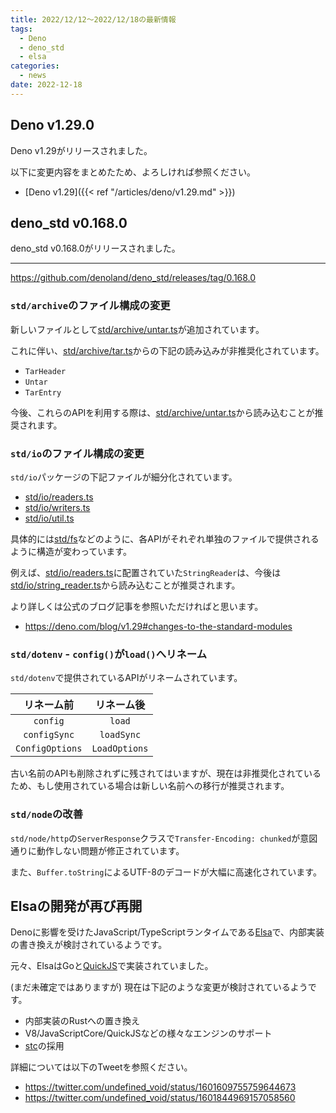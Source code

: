 ```yaml
---
title: 2022/12/12〜2022/12/18の最新情報
tags:
  - Deno
  - deno_std
  - elsa
categories:
  - news
date: 2022-12-18
---
```


## Deno v1.29.0

Deno v1.29がリリースされました。

以下に変更内容をまとめたため、よろしければ参照ください。

- [Deno v1.29]({{< ref "/articles/deno/v1.29.md" >}})

## deno_std v0.168.0

deno_std v0.168.0がリリースされました。

---

https://github.com/denoland/deno_std/releases/tag/0.168.0

### `std/archive`のファイル構成の変更

新しいファイルとして[std/archive/untar.ts](https://deno.land/std@0.168.0/archive/untar.ts)が追加されています。

これに伴い、[std/archive/tar.ts](https://deno.land/std@0.168.0/archive/tar.ts)からの下記の読み込みが非推奨化されています。

- `TarHeader`
- `Untar`
- `TarEntry`

今後、これらのAPIを利用する際は、[std/archive/untar.ts](https://deno.land/std@0.168.0/archive/untar.ts)から読み込むことが推奨されます。

### `std/io`のファイル構成の変更

`std/io`パッケージの下記ファイルが細分化されています。

- [std/io/readers.ts](https://deno.land/std@0.168.0/io/readers.ts)
- [std/io/writers.ts](https://deno.land/std@0.168.0/io/writers.ts)
- [std/io/util.ts](https://deno.land/std@0.168.0/io/util.ts)

具体的には[std/fs](https://deno.land/std@0.168.0/fs)などのように、各APIがそれぞれ単独のファイルで提供されるように構造が変わっています。

例えば、[std/io/readers.ts](https://deno.land/std@0.168.0/io/readers.ts)に配置されていた`StringReader`は、今後は[std/io/string_reader.ts](https://deno.land/std@0.168.0/io/string_reader.ts)から読み込むことが推奨されます。

より詳しくは公式のブログ記事を参照いただければと思います。

- https://deno.com/blog/v1.29#changes-to-the-standard-modules

### `std/dotenv` - `config()`が`load()`へリネーム

`std/dotenv`で提供されているAPIがリネームされています。

|リネーム前|リネーム後|
|:---:|:---:|
|`config`|`load`|
|`configSync`|`loadSync`|
|`ConfigOptions`|`LoadOptions`|

古い名前のAPIも削除されずに残されてはいますが、現在は非推奨化されているため、もし使用されている場合は新しい名前への移行が推奨されます。

### `std/node`の改善

`std/node/http`の`ServerResponse`クラスで`Transfer-Encoding: chunked`が意図通りに動作しない問題が修正されています。

また、`Buffer.toString`によるUTF-8のデコードが大幅に高速化されています。

## Elsaの開発が再び再開

Denoに影響を受けたJavaScript/TypeScriptランタイムである[Elsa](https://github.com/elsaland/elsa)で、内部実装の書き換えが検討されているようです。

元々、ElsaはGoと[QuickJS](https://github.com/bellard/quickjs)で実装されていました。

(まだ未確定ではありますが) 現在は下記のような変更が検討されているようです。

- 内部実装のRustへの置き換え
- V8/JavaScriptCore/QuickJSなどの様々なエンジンのサポート
- [stc](https://github.com/dudykr/stc)の採用

詳細については以下のTweetを参照ください。

- https://twitter.com/undefined_void/status/1601609755759644673
- https://twitter.com/undefined_void/status/1601844969157058560

